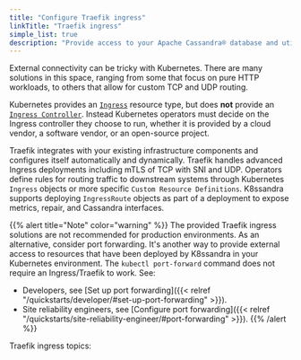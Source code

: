 ```yaml
---
title: "Configure Traefik ingress"
linkTitle: "Traefik ingress"
simple_list: true
description: "Provide access to your Apache Cassandra® database and utilities using a Kubernetes ingress."
---
```


External connectivity can be tricky with Kubernetes. There are many solutions in this space, ranging from some that focus on pure HTTP workloads, to others that allow for custom TCP and UDP routing. 

Kubernetes provides an [`Ingress`](https://kubernetes.io/docs/concepts/services-networking/ingress/) resource type, but does **not** provide an [`Ingress Controller`](https://kubernetes.io/docs/concepts/services-networking/ingress-controllers/). Instead Kubernetes operators must decide on the Ingress controller they choose to run, whether it is provided by a cloud vendor, a software vendor, or an open-source project. 

Traefik integrates with your existing infrastructure components and configures itself automatically and dynamically. Traefik handles advanced Ingress deployments including mTLS of TCP with SNI and UDP. Operators define rules for routing traffic to downstream systems through Kubernetes `Ingress` objects or more specific `Custom Resource Definitions`. K8ssandra supports deploying `IngressRoute` objects as part of a deployment to expose metrics, repair, and Cassandra interfaces.

{{% alert title="Note" color="warning" %}}
The provided Traefik ingress solutions are not recommended for production environments. As an alternative, consider port forwarding. It's another way to provide external access to  resources that have been deployed by K8ssandra in your Kubernetes environment. The `kubectl port-forward` command does not require an Ingress/Traefik to work. See:
* Developers, see [Set up port forwarding]({{< relref "/quickstarts/developer/#set-up-port-forwarding" >}}).  
* Site reliability engineers, see [Configure port forwarding]({{< relref "/quickstarts/site-reliability-engineer/#port-forwarding" >}}).
{{% /alert %}}

Traefik ingress topics:
